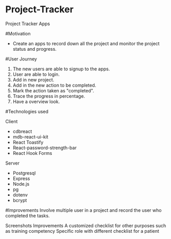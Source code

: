 # Project-Tracker
Project Tracker Apps

#Motivation
- Create an apps to record down all the project and monitor the project status and progress.

#User Journey
1. The new users are able to signup to the apps.
2. User are able to login.
3. Add in new project.
4. Add in the new action to be completed.
5. Mark the action taken as "completed".
6. Trace the progress in percentage.
7. Have a overview look.

#Technologies used

Client
- cdbreact
- mdb-react-ui-kit
- React Toastify
- React-password-strength-bar
- React Hook Forms

Server
- Postgresql
- Express
- Node.js
- pg
- dotenv
- bcrypt

#Improvements
Involve multiple user in a project and record the user who completed the tasks.





Screenshots
Improvements
A customized checklist for other purposes such as training competency
Specific role with different checklist for a patient
